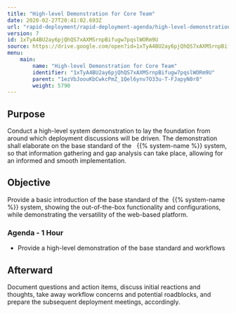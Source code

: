 ```yaml
---
title: "High-level Demonstration for Core Team"
date: 2020-02-27T20:41:02.693Z
url: "rapid-deployment/rapid-deployment-agenda/high-level-demonstration-for-core-team.html"
version: 7
id: 1xTyA4BU2ay6pjQhQS7xAXMSrnpBifugw7pqslWORm9U
source: https://drive.google.com/open?id=1xTyA4BU2ay6pjQhQS7xAXMSrnpBifugw7pqslWORm9U
menu:
    main:
        name: "High-level Demonstration for Core Team"
        identifier: "1xTyA4BU2ay6pjQhQS7xAXMSrnpBifugw7pqslWORm9U"
        parent: "1ezVbJoouKbCwkcPmZ_1Qel6ynv7O33u-T-FJapyN0r8"
        weight: 5790
---
```

## Purpose

Conduct a high-level system demonstration to lay the foundation from around which deployment discussions will be driven. The demonstration shall elaborate on the base standard of the   {{% system-name %}} system, so that information gathering and gap analysis can take place, allowing for an informed and smooth implementation.

## Objective

Provide a basic introduction of the base standard of the  {{% system-name %}} system, showing the out-of-the-box functionality and configurations, while demonstrating the versatility of the web-based platform.

### Agenda - 1 Hour

* Provide a high-level demonstration of the base standard and workflows

## Afterward

Document questions and action items, discuss initial reactions and thoughts, take away workflow concerns and potential roadblocks, and prepare the subsequent deployment meetings, accordingly.

